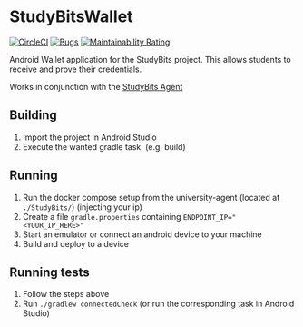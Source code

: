 # StudyBitsWallet

[![CircleCI](https://circleci.com/gh/tijn167/StudyBitsWalletClone/tree/master.svg?style=svg)](https://circleci.com/gh/tijn167/StudyBitsWalletClone/tree/master) [![Bugs](https://sonarcloud.io/api/project_badges/measure?project=tijn167_StudyBitsWalletClone&metric=bugs)](https://sonarcloud.io/dashboard?id=tijn167_StudyBitsWalletClone) [![Maintainability Rating](https://sonarcloud.io/api/project_badges/measure?project=tijn167_StudyBitsWalletClone&metric=sqale_rating)](https://sonarcloud.io/dashboard?id=tijn167_StudyBitsWalletClone)


Android Wallet application for the StudyBits project. This allows students to receive and prove their credentials.

Works in conjunction with the [StudyBits Agent](https://github.com/Quintor/StudyBits)

## Building

1. Import the project in Android Studio
2. Execute the wanted gradle task. (e.g. build)

## Running
1. Run the docker compose setup from the university-agent (located at `./StudyBits/`) (injecting your ip)
2. Create a file `gradle.properties` containing `ENDPOINT_IP="<YOUR_IP_HERE>"`
3. Start an emulator or connect an android device to your machine
4. Build and deploy to a device

## Running tests
1. Follow the steps above
2. Run `./gradlew connectedCheck` (or run the corresponding task in Android Studio)
